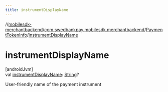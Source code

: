 ```yaml
---
title: instrumentDisplayName
---
```

//[mobilesdk-merchantbackend](../../../index.html)/[com.swedbankpay.mobilesdk.merchantbackend](../index.html)/[PaymentTokenInfo](index.html)/[instrumentDisplayName](instrument-display-name.html)



# instrumentDisplayName



[androidJvm]\
val [instrumentDisplayName](instrument-display-name.html): [String](https://kotlinlang.org/api/latest/jvm/stdlib/kotlin/-string/index.html)?



User-friendly name of the payment instrument





